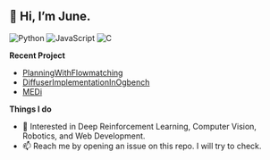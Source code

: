 

<!--
**junesjukim/junesjukim** is a ✨ _special_ ✨ repository because its `README.md` (this file) appears on your GitHub profile.

Here are some ideas to get you started:

- 🔭 I’m currently working on ...
- 🌱 I’m currently learning ...
- 👯 I’m looking to collaborate on ...
- 🤔 I’m looking for help with ...
- 💬 Ask me about ...
- 📫 How to reach me: ...
- 😄 Pronouns: ...
- ⚡ Fun fact: ...
- 💞️ Looking to collaborate on npm packages for ReactJS
-->
👋 Hi, I’m June.
---  
![Python](https://img.shields.io/badge/Python-black?logo=python&logoColor=FFF&style=flat-square)
![JavaScript](https://shields.io/badge/JavaScript-black?logo=JavaScript&logoColor=FFF&style=flat-square)
![C](https://shields.io/badge/C-black?logo=c&logoColor=fff&style=flat-square)

__Recent Project__
- [PlanningWithFlowmatching](https://github.com/junesjukim/diffuser_research)
- [DiffuserImplementationInOgbench](https://github.com/junesjukim/diffuser_ogbench)
- [MEDi](https://github.com/2nd-Company/MEDi)

__Things I do__
       
- 👀 Interested in Deep Reinforcement Learning, Computer Vision, Robotics, and Web Development.
- 📫 Reach me by opening an issue on this repo. I will try to check.
